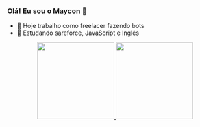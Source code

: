 ### Olá! Eu sou o Maycon 👋

- 🔭 Hoje trabalho como freelacer fazendo bots
- 🌱 Estudando sareforce, JavaScript e Inglês

<div align="center">
  <a href="https://github.com/MayconWolski">
  <img height="180em" src="https://github-readme-stats.vercel.app/api?username=MayconWolski&show_icons=true&theme=dark&include_all_commits=true&count_private=true"/>
  <img height="180em" src="https://github-readme-stats.vercel.app/api/top-langs/?username=MayconWolski&layout=compact&langs_count=7&theme=dark"/>
</div>
